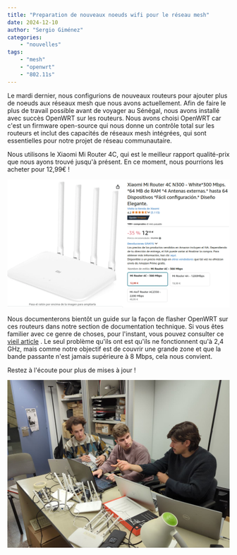 ```yaml
---
title: "Preparation de nouveaux noeuds wifi pour le réseau mesh"
date: 2024-12-10
author: "Sergio Giménez"
categories:
    - "nouvelles"
tags:
    - "mesh"
    - "openwrt"
    - "802.11s"
---
```



Le mardi dernier, nous configurions de nouveaux routeurs pour ajouter plus de noeuds aux réseaux mesh que nous avons actuellement. Afin de faire le plus de travail possible avant de voyager au Sénégal, nous avons installé avec succès OpenWRT sur les routeurs. Nous avons choisi OpenWRT car c'est un firmware open-source qui nous donne un contrôle total sur les routeurs et inclut des capacités de réseaux mesh intégrées, qui sont essentielles pour notre projet de réseau communautaire.

Nous utilisons le Xiaomi Mi Router 4C, qui est le meilleur rapport qualité-prix que nous ayons trouvé jusqu'à présent. En ce moment, nous pourrions les acheter pour 12,99€ !

![xiaomi_4c_deal](images/xiaomi_4c_deal.png "Offre Xiaomi 4C")

Nous documenterons bientôt un guide sur la façon de flasher OpenWRT sur ces routeurs dans notre section de documentation technique. Si vous êtes familier avec ce genre de choses, pour l'instant, vous pouvez consulter ce [vieil article]() . Le seul problème qu'ils ont est qu'ils ne fonctionnent qu'à 2,4 GHz, mais comme notre objectif est de couvrir une grande zone et que la bande passante n'est jamais supérieure à 8 Mbps, cela nous convient.

<!-- TODO Fix article ref for multi-lingual support -->

Restez à l'écoute pour plus de mises à jour !

![us_in_the_office](images/us_in_the_office.jpg "Vétérans (à droite) enseignant aux nouveaux membres de l'équipe (à gauche) comment flasher OpenWRT sur les routeurs")
